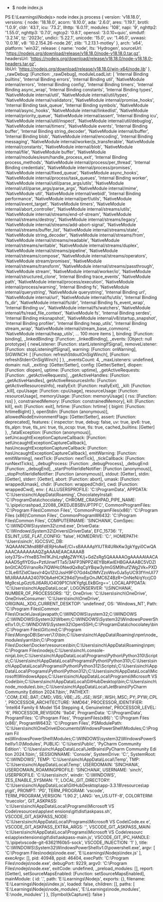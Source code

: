 - $ node index.js

PS E:\Learnings\Nodejs> node index.js
process {
  version: 'v18.18.0',
  versions: {
    node: '18.18.0',
    acorn: '8.10.0',
    ada: '2.6.0',
    ares: '1.19.1',
    brotli: '1.0.9',
    cldr: '43.1',
    icu: '73.2',
    llhttp: '6.0.11',
    modules: '108',
    napi: '9',
    nghttp2: '1.55.0',
    nghttp3: '0.7.0',
    ngtcp2: '0.8.1',
    openssl: '3.0.10+quic',
    simdutf: '3.2.14',
    tz: '2023c',
    undici: '5.22.1',
    unicode: '15.0',
    uv: '1.46.0',
    uvwasi: '0.0.18',
    v8: '10.2.154.26-node.26',
    zlib: '1.2.13.1-motley'
  },
  arch: 'x64',
  platform: 'win32',
  release: {
    name: 'node',
    lts: 'Hydrogen',
    sourceUrl: 'https://nodejs.org/download/release/v18.18.0/node-v18.18.0.tar.gz',
    headersUrl: 'https://nodejs.org/download/release/v18.18.0/node-v18.18.0-headers.tar.gz',        
    libUrl: 'https://nodejs.org/download/release/v18.18.0/win-x64/node.lib'
  },
  _rawDebug: [Function: _rawDebug],
  moduleLoadList: [
    'Internal Binding builtins',
    'Internal Binding errors',
    'Internal Binding util',
    'NativeModule internal/errors',
    'Internal Binding config',
    'Internal Binding timers',
    'Internal Binding async_wrap',
    'Internal Binding constants',
    'Internal Binding types',
    'NativeModule internal/util',
    'NativeModule internal/util/types',
    'NativeModule internal/validators',
    'NativeModule internal/promise_hooks',
    'Internal Binding task_queue',
    'Internal Binding symbols',
    'NativeModule internal/async_hooks',
    'NativeModule internal/linkedlist',
    'NativeModule internal/priority_queue',
    'NativeModule internal/assert',
    'Internal Binding icu',
    'NativeModule internal/util/inspect',
    'NativeModule internal/util/debuglog',
    'NativeModule internal/timers',
    'NativeModule events',
    'Internal Binding buffer',
    'Internal Binding string_decoder',
    'NativeModule internal/buffer',
    'Internal Binding blob',
    'NativeModule internal/encoding',
    'Internal Binding messaging',
    'NativeModule internal/worker/js_transferable',
    'NativeModule internal/constants',
    'NativeModule internal/blob',
    'NativeModule internal/file',
    'NativeModule buffer',
    'NativeModule internal/modules/esm/handle_process_exit',
    'Internal Binding process_methods',
    'NativeModule internal/process/per_thread',
    'Internal Binding credentials',
    'NativeModule internal/process/promises',
    'NativeModule internal/fixed_queue',
    'NativeModule async_hooks',
    'NativeModule internal/process/task_queues',
    'Internal Binding worker',
    'NativeModule internal/util/parse_args/utils',
    'NativeModule internal/util/parse_args/parse_args',
    'NativeModule internal/mime',
    'NativeModule util',
    'NativeModule internal/webidl',
    'Internal Binding performance',
    'NativeModule internal/perf/utils',
    'NativeModule internal/event_target',
    'NativeModule timers',
    'NativeModule internal/abort_controller',
    'NativeModule internal/streams/utils',
    'NativeModule internal/streams/end-of-stream',
    'NativeModule internal/streams/destroy',
    'NativeModule internal/streams/legacy',
    'NativeModule internal/streams/add-abort-signal',
    'NativeModule internal/streams/buffer_list',
    'NativeModule internal/streams/state',
    'NativeModule string_decoder',
    'NativeModule internal/streams/from',
    'NativeModule internal/streams/readable',
    'NativeModule internal/streams/writable',
    'NativeModule internal/streams/duplex',
    'NativeModule internal/streams/pipeline',
    'NativeModule internal/streams/compose',
    'NativeModule internal/streams/operators',
    'NativeModule stream/promises',
    'NativeModule internal/streams/transform',
    'NativeModule internal/streams/passthrough',
    'NativeModule stream',
    'NativeModule internal/worker/io',
    'NativeModule internal/structured_clone',
    'Internal Binding trace_events',
    'NativeModule path',
    'NativeModule internal/process/execution',
    'NativeModule internal/process/warning',
    'Internal Binding fs',
    'NativeModule internal/querystring',
    'NativeModule querystring',
    'Internal Binding url',
    'NativeModule internal/url',
    'NativeModule internal/fs/utils',
    'Internal Binding fs_dir',
    'NativeModule internal/fs/dir',
    'Internal Binding fs_event_wrap',
    'Internal Binding uv',
    'NativeModule internal/fs/watchers',
    'NativeModule internal/fs/read_file_context',
    'NativeModule fs',
    'Internal Binding serdes',
    'Internal Binding mksnapshot',
    'NativeModule internal/v8/startup_snapshot',
    'Internal Binding profiler',
    'Internal Binding heap_utils',
    'Internal Binding stream_wrap',
    'NativeModule internal/stream_base_commons',
    'NativeModule internal/heap_utils',
    ... 100 more items
  ],
  binding: [Function: binding],
  _linkedBinding: [Function: _linkedBinding],
  _events: [Object: null prototype] {
    newListener: [Function: startListeningIfSignal],
    removeListener: [Function: stopListeningIfSignal],
    warning: [Function: onWarning],
    SIGWINCH: [
      [Function: refreshStdoutOnSigWinch],
      [Function: refreshStderrOnSigWinch]
    ]
  },
  _eventsCount: 4,
  _maxListeners: undefined,
  domain: null,
  _exiting: [Getter/Setter],
  config: [Getter/Setter],
  dlopen: [Function: dlopen],
  uptime: [Function: uptime],
  _getActiveRequests: [Function: _getActiveRequests],
  _getActiveHandles: [Function: _getActiveHandles],
  getActiveResourcesInfo: [Function: getActiveResourcesInfo],
  reallyExit: [Function: reallyExit],
  _kill: [Function: _kill],
  cpuUsage: [Function: cpuUsage],
  resourceUsage: [Function: resourceUsage],
  memoryUsage: [Function: memoryUsage] { rss: [Function: rss] },
  constrainedMemory: [Function: constrainedMemory],
  kill: [Function: kill],
  exit: [Function: exit],
  hrtime: [Function: hrtime] { bigint: [Function: hrtimeBigInt] },
  openStdin: [Function (anonymous)],
  allowedNodeEnvironmentFlags: [Getter/Setter],
  assert: [Function: deprecated],
  features: {
    inspector: true,
    debug: false,
    uv: true,
    ipv6: true,
    tls_alpn: true,
    tls_sni: true,
    tls_ocsp: true,
    tls: true,
    cached_builtins: [Getter]
  },
  _fatalException: [Function (anonymous)],
  setUncaughtExceptionCaptureCallback: [Function: setUncaughtExceptionCaptureCallback],
  hasUncaughtExceptionCaptureCallback: [Function: hasUncaughtExceptionCaptureCallback],
  emitWarning: [Function: emitWarning],
  nextTick: [Function: nextTick],
  _tickCallback: [Function: runNextTicks],
  _debugProcess: [Function: _debugProcess],
  _debugEnd: [Function: _debugEnd],
  _startProfilerIdleNotifier: [Function (anonymous)],
  _stopProfilerIdleNotifier: [Function (anonymous)],
  stdout: [Getter],
  stdin: [Getter],
  stderr: [Getter],
  abort: [Function: abort],
  umask: [Function: wrappedUmask],
  chdir: [Function: wrappedChdir],
  cwd: [Function: wrappedCwd],
  env: {
    ALLUSERSPROFILE: 'C:\\ProgramData',
    APPDATA: 'C:\\Users\\sinch\\AppData\\Roaming',
    ChocolateyInstall: 'C:\\ProgramData\\chocolatey',
    CHROME_CRASHPAD_PIPE_NAME: '\\\\.\\pipe\\crashpad_22088_DKEDJEBSBVJPTPFC',
    CommonProgramFiles: 'C:\\Program Files\\Common Files',
    'CommonProgramFiles(x86)': 'C:\\Program Files (x86)\\Common Files',
    CommonProgramW6432: 'C:\\Program Files\\Common Files',
    COMPUTERNAME: 'SINCHANA',
    ComSpec: 'C:\\WINDOWS\\system32\\cmd.exe',
    DriverData: 'C:\\Windows\\System32\\Drivers\\DriverData',
    EFC_15736: '1',
    ESLINT_USE_FLAT_CONFIG: 'false',
    HOMEDRIVE: 'C:',
    HOMEPATH: '\\Users\\sinch',
    IGCCSVC_DB: 'AQAAANCMnd8BFdERjHoAwE/Cl+sBAAAApYIUTR4URkKw3gkYgyi0CwQAAAACAAAAAAAQZgAAAAEAACAAAAB
ioty37Sr+tYneBS7mI1KJhiLrqMgZWYK/j+GdZsRg5QAAAAAOgAAAAAIAACAAAAD5gflYDSu+PztUinwfTTa5/3AFP3NPPZ4EYBbKwIEHBGAAAABC5VDZlbnGtCAO5VranoRx7lQWHc0NwdQx8qCpYBqw3ylmGSM9hufZWg2Vk+PXDC3Le6I1ZidCIasv/r4Qo1ZI2JssH9FO7Gd4sDlMVZzoWsv0Ja5yUC93fYmUI77MUiRAAAAA24079ObAeHCK294d7jmxEpOnJMC6Z4BzR+OnNeN/qYccjC0Mg9csLpGzt/6Jl6ARUO4O9P1CIVKYgfgLEkBGrg==',                                                                     LOCALAPPDATA: 'C:\\Users\\sinch\\AppData\\Local',
    LOGONSERVER: '\\\\SINCHANA',
    NUMBER_OF_PROCESSORS: '12',
    OneDrive: 'C:\\Users\\sinch\\OneDrive',
    OneDriveConsumer: 'C:\\Users\\sinch\\OneDrive',
    ORIGINAL_XDG_CURRENT_DESKTOP: 'undefined',
    OS: 'Windows_NT',
    Path: 'C:\\Program Files\\Common Files\\Oracle\\Java\\javapath;C:\\WINDOWS\\system32;C:\\WINDOWS
;C:\\WINDOWS\\System32\\Wbem;C:\\WINDOWS\\System32\\WindowsPowerShell\\v1.0\\;C:\\WINDOWS\\System32\\OpenSSH\\;C:\\ProgramData\\chocolatey\\bin;C:\\Program Files\\Git\\cmd;C:\\Program Files\\MongoDB\\Server\\7.0\\bin;C:\\Users\\sinch\\AppData\\Roaming\\npm\\node_modules\\yarn\\bin;C:\\Program Files\\Docker\\Docker\\resources\\bin;C:\\Users\\sinch\\AppData\\Roaming\\npm;C:\\Program Files\\nodejs;C:\\Users\\sinch\\.console-ninja\\.bin;C:\\Users\\sinch\\AppData\\Local\\Programs\\Python\\Python310\\Scripts\\;C:\\Users\\sinch\\AppData\\Local\\Programs\\Python\\Python310\\;C:\\Users\\sinch\\AppData\\Local\\Programs\\Python\\Python312\\Scripts\\;C:\\Users\\sinch\\AppData\\Local\\Programs\\Python\\Python312\\;C:\\Users\\sinch\\AppData\\Local\\Microsoft\\WindowsApps;C:\\Users\\sinch\\AppData\\Local\\Programs\\Microsoft VS Code\\bin;C:\\Users\\sinch\\AppData\\Local\\GitHubDesktop\\bin;C:\\Users\\sinch\\node_modules\\.bin;;C:\\Users\\sinch\\AppData\\Local\\JetBrains\\PyCharm Community Edition 2024.1\\bin;',                                                                                             PATHEXT: '.COM;.EXE;.BAT;.CMD;.VBS;.VBE;.JS;.JSE;.WSF;.WSH;.MSC;.PY;.PYW;.CPL',
    PROCESSOR_ARCHITECTURE: 'AMD64',
    PROCESSOR_IDENTIFIER: 'Intel64 Family 6 Model 154 Stepping 4, GenuineIntel',
    PROCESSOR_LEVEL: '6',
    PROCESSOR_REVISION: '9a04',
    ProgramData: 'C:\\ProgramData',
    ProgramFiles: 'C:\\Program Files',
    'ProgramFiles(x86)': 'C:\\Program Files (x86)',
    ProgramW6432: 'C:\\Program Files',
    PSModulePath: 'C:\\Users\\sinch\\OneDrive\\Documents\\WindowsPowerShell\\Modules;C:\\Program Fil
es\\WindowsPowerShell\\Modules;C:\\WINDOWS\\system32\\WindowsPowerShell\\v1.0\\Modules',                PUBLIC: 'C:\\Users\\Public',
    'PyCharm Community Edition': 'C:\\Users\\sinch\\AppData\\Local\\JetBrains\\PyCharm Community Edi
tion 2024.1\\bin;',                                                                                     SESSIONNAME: 'Console',
    SystemDrive: 'C:',
    SystemRoot: 'C:\\WINDOWS',
    TEMP: 'C:\\Users\\sinch\\AppData\\Local\\Temp',
    TMP: 'C:\\Users\\sinch\\AppData\\Local\\Temp',
    USERDOMAIN: 'SINCHANA',
    USERDOMAIN_ROAMINGPROFILE: 'SINCHANA',
    USERNAME: 'sinch',
    USERPROFILE: 'C:\\Users\\sinch',
    windir: 'C:\\WINDOWS',
    ZES_ENABLE_SYSMAN: '1',
    LOCAL_GIT_DIRECTORY: 'C:\\Users\\sinch\\AppData\\Local\\GitHubDesktop\\app-3.3.18\\resources\\ap
p\\git',                                                                                                PROMPT: '$P$G',
    TERM_PROGRAM: 'vscode',
    TERM_PROGRAM_VERSION: '1.90.2',
    LANG: 'en_US.UTF-8',
    COLORTERM: 'truecolor',
    GIT_ASKPASS: 'c:\\Users\\sinch\\AppData\\Local\\Programs\\Microsoft VS Code\\resources\\app\\ext
ensions\\git\\dist\\askpass.sh',                                                                        VSCODE_GIT_ASKPASS_NODE: 'C:\\Users\\sinch\\AppData\\Local\\Programs\\Microsoft VS Code\\Code.ex
e',                                                                                                     VSCODE_GIT_ASKPASS_EXTRA_ARGS: '',
    VSCODE_GIT_ASKPASS_MAIN: 'c:\\Users\\sinch\\AppData\\Local\\Programs\\Microsoft VS Code\\resourc
es\\app\\extensions\\git\\dist\\askpass-main.js',                                                       VSCODE_GIT_IPC_HANDLE: '\\\\.\\pipe\\vscode-git-63621f60b5-sock',
    VSCODE_INJECTION: '1'
  },
  title: 'C:\\WINDOWS\\System32\\WindowsPowerShell\\v1.0\\powershell.exe',
  argv: [
    'C:\\Program Files\\nodejs\\node.exe',
    'E:\\Learnings\\Nodejs\\index.js'
  ],
  execArgv: [],
  pid: 40948,
  ppid: 46404,
  execPath: 'C:\\Program Files\\nodejs\\node.exe',
  debugPort: 9229,
  argv0: 'C:\\Program Files\\nodejs\\node.exe',
  exitCode: undefined,
  _preload_modules: [],
  report: [Getter],
  setSourceMapsEnabled: [Function: setSourceMapsEnabled],
  mainModule: {
    id: '.',
    path: 'E:\\Learnings\\Nodejs',
    exports: {},
    filename: 'E:\\Learnings\\Nodejs\\index.js',
    loaded: false,
    children: [],
    paths: [
      'E:\\Learnings\\Nodejs\\node_modules',
      'E:\\Learnings\\node_modules',
      'E:\\node_modules'
    ]
  },
  [Symbol(kCapture)]: false
}
